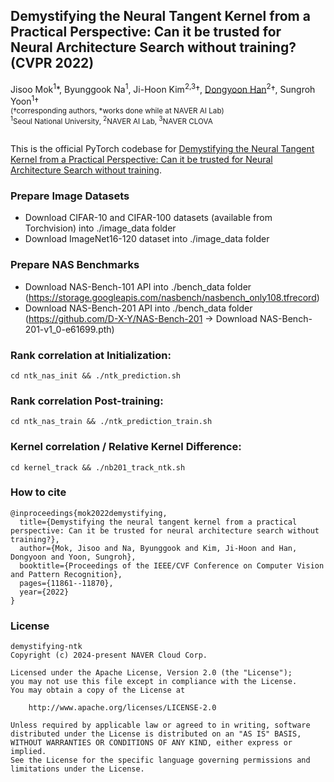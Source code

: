 ## Demystifying the Neural Tangent Kernel from a Practical Perspective: Can it be trusted for Neural Architecture Search without training? (CVPR 2022)

Jisoo Mok<sup>1</sup>*, Byunggook Na<sup>1</sup>, Ji-Hoon Kim<sup>2,3</sup>†, [Dongyoon Han](https://dongyoonhan.github.io/)<sup>2</sup>†, Sungroh Yoon<sup>1</sup>† <br>
<sub> (†corresponding authors, *works done while at NAVER AI Lab) <br>
 <sup>1</sup>Seoul National University, <sup>2</sup>NAVER AI Lab,  <sup>3</sup>NAVER CLOVA <br><br>

This is the official PyTorch codebase for [Demystifying the Neural Tangent Kernel from a Practical Perspective: Can it be trusted for Neural Architecture Search without training](https://arxiv.org/abs/2203.14577).

### Prepare Image Datasets

- Download CIFAR-10 and CIFAR-100 datasets (available from Torchvision) into ./image_data folder
- Download ImageNet16-120 dataset into ./image_data folder

### Prepare NAS Benchmarks
- Download NAS-Bench-101 API into ./bench_data folder
(https://storage.googleapis.com/nasbench/nasbench_only108.tfrecord)
- Download NAS-Bench-201 API into ./bench_data folder
(https://github.com/D-X-Y/NAS-Bench-201 -> Download NAS-Bench-201-v1_0-e61699.pth)

### Rank correlation at Initialization:
```
cd ntk_nas_init && ./ntk_prediction.sh
```

### Rank correlation Post-training:
```
cd ntk_nas_train && ./ntk_prediction_train.sh
```

### Kernel correlation / Relative Kernel Difference:
```
cd kernel_track && ./nb201_track_ntk.sh
```

### How to cite
```
@inproceedings{mok2022demystifying,
  title={Demystifying the neural tangent kernel from a practical perspective: Can it be trusted for neural architecture search without training?},
  author={Mok, Jisoo and Na, Byunggook and Kim, Ji-Hoon and Han, Dongyoon and Yoon, Sungroh},
  booktitle={Proceedings of the IEEE/CVF Conference on Computer Vision and Pattern Recognition},
  pages={11861--11870},
  year={2022}
}
```

### License
```
demystifying-ntk
Copyright (c) 2024-present NAVER Cloud Corp.

Licensed under the Apache License, Version 2.0 (the "License");
you may not use this file except in compliance with the License.
You may obtain a copy of the License at

    http://www.apache.org/licenses/LICENSE-2.0

Unless required by applicable law or agreed to in writing, software
distributed under the License is distributed on an "AS IS" BASIS,
WITHOUT WARRANTIES OR CONDITIONS OF ANY KIND, either express or implied.
See the License for the specific language governing permissions and
limitations under the License.
```


